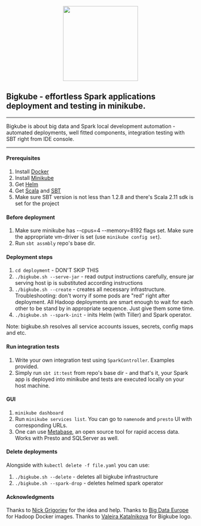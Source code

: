<p align="center">
    <img src="assets/bigkube.svg" width="200">
</p>

## Bigkube - effortless Spark applications deployment and testing in minikube.

----

Bigkube is about big data and Spark local development automation - automated deployments, well fitted components, integration testing with SBT right from IDE console.

----

####  Prerequisites

1. Install [Docker](https://docs.docker.com/install/)
2. Install [Minikube](https://kubernetes.io/docs/tasks/tools/install-minikube/)
3. Get [Helm](https://github.com/helm/helm#install)
4. Get [Scala](https://www.scala-lang.org/download/) and [SBT](https://www.scala-sbt.org/1.0/docs/Setup.html)
5. Make sure SBT version is not less than 1.2.8 and there's Scala 2.11 sdk is set for the project

#### Before deployment 

1. Make sure minikube has --cpus=4 --memory=8192 flags set. Make sure the appropriate vm-driver is set (use ```minikube config set```).
2. Run ```sbt assmbly``` repo's base dir. 

#### Deployment steps

1. ```cd deployment``` - DON'T SKIP THIS
2. ```./bigkube.sh --serve-jar``` - read output instructions carefully, ensure jar serving host ip
is substituted according instructions
3. ```./bigkube.sh --create``` - creates all necessary infrastructure. Troubleshooting: don't worry if some pods are "red" right after deployment. All Hadoop deployments are smart enough to wait for each other to be stand by in appropriate sequence. Just give them some time.  
4. ```./bigkube.sh --spark-init``` - inits Helm (with Tiller) and Spark operator.

Note: bigkube.sh resolves all service accounts issues, secrets, config maps and etc.

#### Run integration tests

1. Write your own integration test using ```SparkController```. Examples provided.
2. Simply run ```sbt it:test``` from repo's base dir - and that's it, your Spark app is deployed into minikube and tests are executed locally on your host machine.

#### GUI
1. ```minikube dashboard```
2. Run ```minikube services list```. You can go to ```namenode``` and ```presto``` UI with corresponding URLs.
3. One can use [Metabase](https://www.metabase.com/start/), an open source tool for rapid access data. Works with Presto and SQLServer as well. 

#### Delete deployments

Alongside with ```kubectl delete -f file.yaml``` you can use:
1. ```./bigkube.sh --delete``` - deletes all bigkube infrastructure
2. ```./bigkube.sh --spark-drop``` - deletes helmed spark operator 


#### Acknowledgments

Thanks to [Nick Grigoriev](https://github.com/GrigorievNick) for the idea and help.
Thanks to [Big Data Europe](https://github.com/big-data-europe) for Hadoop Docker images.
Thanks to [Valeira Katalnikova](mailto:lelia.katalnikova@icloud.com) for Bigkube logo.